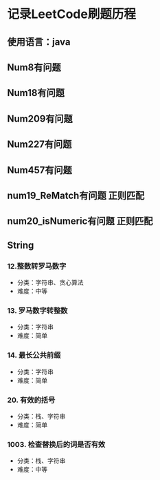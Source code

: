 # 记录LeetCode刷题历程
## 使用语言：java

## Num8有问题
## Num18有问题
## Num209有问题
## Num227有问题
## Num457有问题
## num19_ReMatch有问题  正则匹配
## num20_isNumeric有问题  正则匹配


## String
### 12.整数转罗马数字 
- 分类：字符串、贪心算法
- 难度：中等

### 13. 罗马数字转整数
- 分类：字符串
- 难度：简单
 
### 14. 最长公共前缀
- 分类：字符串
- 难度：简单

### 20. 有效的括号
- 分类：栈、字符串
- 难度：简单

### 1003. 检查替换后的词是否有效
- 分类：栈、字符串
- 难度：中等